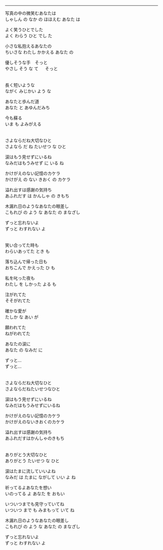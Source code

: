 
---

写真の中の微笑むあなたは \
しゃしん の なか の ほほえむ あなた は

よく笑うひとでした \
よく わらう ひと でし た

小さな私抱えるあなたの \
ちいさな わたし かかえる あなた の

優しそうな手　そっと \
やさし そう な て 　 そっと
\
\
\
長く短いような \
ながく みじかい よう な 

あなたと歩んだ道 \
あなた と あゆんだみち

今も蘇る \
いま も よみがえる
\
\
\
さよならだね大切なひと\
さよなら だ ね たいせつ な ひと

涙はもう見せずにいるね \
なみだはもうみせず に いる ね

かけがえのない記憶のカケラ \
かけがえ の ない きおく の カケラ

溢れ出すは感謝の気持ち \
あふれだす は かんしゃ の きもち

木漏れ日のようなあなたの眼差し\
こもれび の よう な あなた の まなざし

ずっと忘れないよ \
ずっと わすれない よ 
\
\
\
笑い合ってた時も\
わらいあってた とき も

落ち込んで帰った日も \
おちこんで かえった ひ も

私を叱った夜も \
わたし を しかった よる も

注がれてた \
そそがれてた

確かな愛が \
たしか な あい が

願われてた \
ねがわれてた

あなたの涙に \
あなた の なみだ に

ずっと… \
ずっと… 
\
\
\
さよならだね大切なひと \
さよならだねたいせつなひと 

涙はもう見せずにいるね \
なみだはもうみせずにいるね 

かけがえのない記憶のカケラ \
かけがえのないきおくのカケラ 

溢れ出すは感謝の気持ち \
あふれだすはかんしゃのきもち 
\
\
\
ありがとう大切なひと \
ありがとう たいせつ な ひと 

涙はたまに流していいよね \
なみだ は たまに ながして いい よ ね 

祈ってるよあなたを想い \
いのってる よ あなた を おもい 

いついつまでも見守っていてね \
いついつ まで も みまもって いて ね

木漏れ日のようなあなたの眼差し \
こもれび の よう な あなた の まなざし

ずっと忘れないよ \
ずっと わすれない よ
 